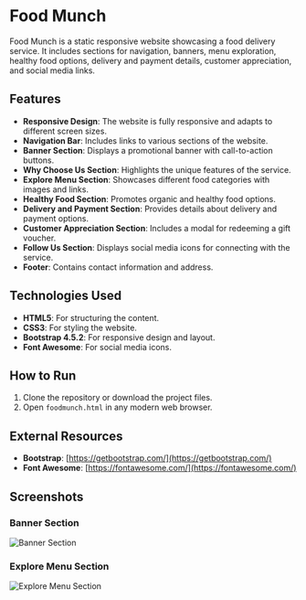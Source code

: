 # Food Munch

Food Munch is a static responsive website showcasing a food delivery service. It includes sections for navigation, banners, menu exploration, healthy food options, delivery and payment details, customer appreciation, and social media links.


## Features

- **Responsive Design**: The website is fully responsive and adapts to different screen sizes.
- **Navigation Bar**: Includes links to various sections of the website.
- **Banner Section**: Displays a promotional banner with call-to-action buttons.
- **Why Choose Us Section**: Highlights the unique features of the service.
- **Explore Menu Section**: Showcases different food categories with images and links.
- **Healthy Food Section**: Promotes organic and healthy food options.
- **Delivery and Payment Section**: Provides details about delivery and payment options.
- **Customer Appreciation Section**: Includes a modal for redeeming a gift voucher.
- **Follow Us Section**: Displays social media icons for connecting with the service.
- **Footer**: Contains contact information and address.

## Technologies Used

- **HTML5**: For structuring the content.
- **CSS3**: For styling the website.
- **Bootstrap 4.5.2**: For responsive design and layout.
- **Font Awesome**: For social media icons.

## How to Run

1. Clone the repository or download the project files.
2. Open `foodmunch.html` in any modern web browser.

## External Resources

- **Bootstrap**: [https://getbootstrap.com/](https://getbootstrap.com/)
- **Font Awesome**: [https://fontawesome.com/](https://fontawesome.com/)

## Screenshots

### Banner Section
![Banner Section](https://d1tgh8fmlzexmh.cloudfront.net/ccbp-responsive-website/food-munch-img.png)

### Explore Menu Section
![Explore Menu Section](https://d1tgh8fmlzexmh.cloudfront.net/ccbp-responsive-website/em-ginger-fried-img.png)

